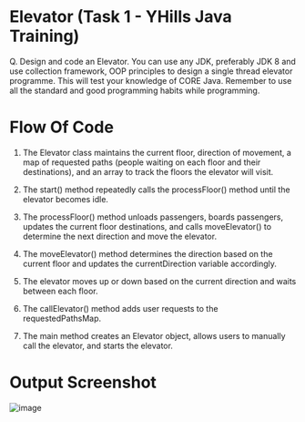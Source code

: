 # Elevator (Task 1 - YHills Java Training)

Q. Design and code an Elevator. You can use any JDK, preferably JDK 8 and use collection framework, OOP principles to design a single 
thread elevator programme. This will test your knowledge of CORE Java. Remember to use all the standard and good programming habits 
while programming.

# Flow Of Code

1. The Elevator class maintains the current floor, direction of movement, a map of requested paths (people waiting on each floor and their destinations), and an array to track the floors the elevator will visit.

2. The start() method repeatedly calls the processFloor() method until the elevator becomes idle.

3. The processFloor() method unloads passengers, boards passengers, updates the current floor destinations, and calls moveElevator() to determine the next direction and move the elevator.

4. The moveElevator() method determines the direction based on the current floor and updates the currentDirection variable accordingly.

5. The elevator moves up or down based on the current direction and waits between each floor.

6. The callElevator() method adds user requests to the requestedPathsMap.

7. The main method creates an Elevator object, allows users to manually call the elevator, and starts the elevator.

# Output Screenshot 

![image](https://github.com/swapniltake1/Elevator/assets/61576958/2acd59cb-1400-416b-a102-a9c6e1cdde00)

